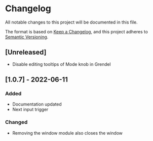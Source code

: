 # Changelog

All notable changes to this project will be documented in this file.

The format is based on [Keep a Changelog](https://keepachangelog.com/en/1.0.0/),
and this project adheres to [Semantic Versioning](https://semver.org/spec/v2.0.0.html).

## [Unreleased]
- Disable editing tooltips of Mode knob in Grendel

## [1.0.7] - 2022-06-11
### Added
- Documentation updated
- Next input trigger

### Changed
- Removing the window module also closes the window
